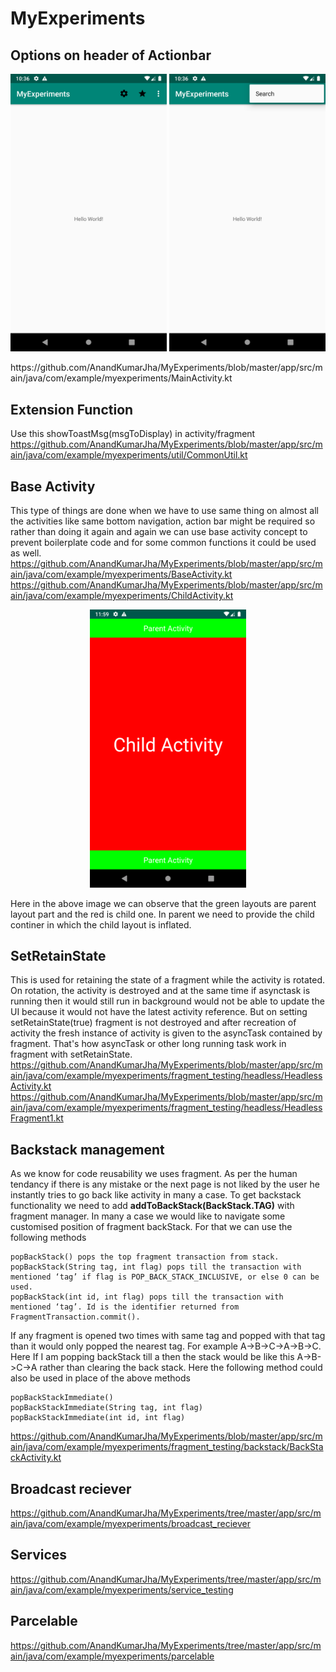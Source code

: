 # MyExperiments

## Options on header of Actionbar
<p align="center">
  <img src="/Screenshot_1576861610.png" width="250" title="hover text">
  <img src="/Screenshot_1576861617.png" width="250" title="hover text">
</p>
https://github.com/AnandKumarJha/MyExperiments/blob/master/app/src/main/java/com/example/myexperiments/MainActivity.kt

## Extension Function
Use this showToastMsg(msgToDisplay) in activity/fragment 
https://github.com/AnandKumarJha/MyExperiments/blob/master/app/src/main/java/com/example/myexperiments/util/CommonUtil.kt

## Base Activity
This type of things are done when we have to use same thing on almost all the activities like same bottom navigation, action bar might be required so rather than doing it again and again we can use base activity concept to prevent boilerplate code and for some common functions it could be used as well.
https://github.com/AnandKumarJha/MyExperiments/blob/master/app/src/main/java/com/example/myexperiments/BaseActivity.kt
https://github.com/AnandKumarJha/MyExperiments/blob/master/app/src/main/java/com/example/myexperiments/ChildActivity.kt
<p align="center"> <img src="/Screenshot_1576866594.png" width="250" title="hover text"> </p>
Here in the above image we can observe that the green layouts are parent layout part and the red is child one. In parent we need to provide the child continer in which the child layout is inflated.

## SetRetainState
This is used for retaining the state of a fragment while the activity is rotated. On rotation, the activity is destroyed and at the same time if asynctask is running then it would still run in background would not be able to update the UI because it would not have the latest activity reference. But on setting setRetainState(true) fragment is not destroyed and after recreation of activity the fresh instance of activity is given to the asyncTask contained by fragment. That's how asyncTask or other long running task work in fragment with setRetainState.<br />
https://github.com/AnandKumarJha/MyExperiments/blob/master/app/src/main/java/com/example/myexperiments/fragment_testing/headless/HeadlessActivity.kt<Br />
https://github.com/AnandKumarJha/MyExperiments/blob/master/app/src/main/java/com/example/myexperiments/fragment_testing/headless/HeadlessFragment1.kt

## Backstack management
As we know for code reusability we uses fragment. As per the human tendancy if there is any mistake or the next page is not liked by the user he instantly tries to go back like activity in many a case. To get backstack functionality we need to add <b>addToBackStack(BackStack.TAG)</b> with fragment manager. In many a case we would like to navigate some customised position of fragment backStack. For that we can use the following methods<br />

    popBackStack() pops the top fragment transaction from stack.
    popBackStack(String tag, int flag) pops till the transaction with mentioned ‘tag’ if flag is POP_BACK_STACK_INCLUSIVE, or else 0 can be used.
    popBackStack(int id, int flag) pops till the transaction with mentioned ‘tag’. Id is the identifier returned from FragmentTransaction.commit().
If any fragment is opened two times with same tag and popped with that tag than it would only popped the nearest tag. For example A->B->C->A->B->C. Here If I am popping backStack till a then the stack would be like this A->B->C->A rather than clearing the back stack.
Here the following method could also be used in place of the above methods

    popBackStackImmediate()
    popBackStackImmediate(String tag, int flag)
    popBackStackImmediate(int id, int flag)
    
https://github.com/AnandKumarJha/MyExperiments/blob/master/app/src/main/java/com/example/myexperiments/fragment_testing/backstack/BackStackActivity.kt

## Broadcast reciever
https://github.com/AnandKumarJha/MyExperiments/tree/master/app/src/main/java/com/example/myexperiments/broadcast_reciever

## Services
https://github.com/AnandKumarJha/MyExperiments/tree/master/app/src/main/java/com/example/myexperiments/service_testing

## Parcelable
https://github.com/AnandKumarJha/MyExperiments/tree/master/app/src/main/java/com/example/myexperiments/parcelable

